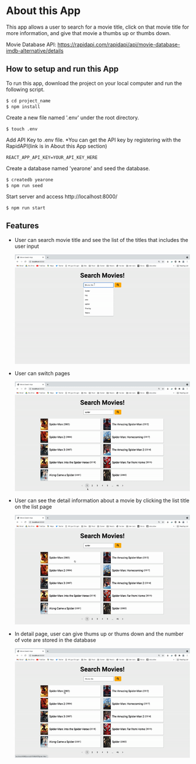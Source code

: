 # About this App

This app allows a user to search for a movie title, click on that movie title for more information, and give that movie a thumbs up or thumbs down.

Movie Database API: https://rapidapi.com/rapidapi/api/movie-database-imdb-alternative/details

## How to setup and run this App

To run this app, download the project on your local computer and run the following script.

```
$ cd project_name
$ npm install
```

Create a new file named '.env' under the root directory.

```
$ touch .env
```

Add API Key to .env file. \*You can get the API key by registering with the RapidAPI(link is in About this App section)

```
REACT_APP_API_KEY=YOUR_API_KEY_HERE
```

Create a database named 'yearone' and seed the database.

```
$ createdb yearone
$ npm run seed
```

Start server and access http://localhost:8000/

```
$ npm run start
```

## Features

- User can search movie title and see the list of the titles that includes the user input

  ![search](https://github.com/satomiichii/yearone_takehome/blob/main/gifs/search.gif)

- User can switch pages

  ![switch-page](https://github.com/satomiichii/yearone_takehome/blob/main/gifs/switch-page.gif)

- User can see the detail information about a movie by clicking the list title on the list page

  ![singleView](https://github.com/satomiichii/yearone_takehome/blob/main/gifs/singleView.gif)

- In detail page, user can give thums up or thums down and the number of vote are stored in the database

  ![vote](https://github.com/satomiichii/yearone_takehome/blob/main/gifs/vote.gif)
